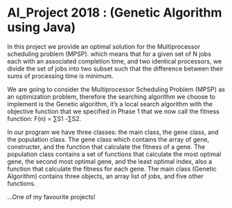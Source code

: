 # AI_Project 2018 : (Genetic Algorithm using Java)

In this project we provide an optimal solution for the Multiprocessor scheduling problem (MPSP). which means that for a given set of N jobs each with an associated completion time, and two identical processors, we divide the set of jobs into two subset such that the difference between their sums of processing time is minimum.

We are going to consider the Multiprocessor Scheduling Problem (MPSP) as an optimization problem, therefore the searching algorithm we choose to implement is the Genetic algorithm, it’s a local search algorithm with the objective function that we specified in Phase 1 that we now call the fitness function: F(n) = ∑S1 -∑S2.

In our program we have three classes: the main class, the gene class, and the population class.
The gene class which contains the array of gene, constructer, and the function that calculate the fitness of a gene. 
The population class contains a set of functions that calculate the most optimal gene, the second most optimal gene, and the least optimal index, also a function that calculate the fitness for each gene. 
The main class (Genetic Algorithm) contains three objects, an array list of jobs, and five other functions.


...One of my favourite projects!
